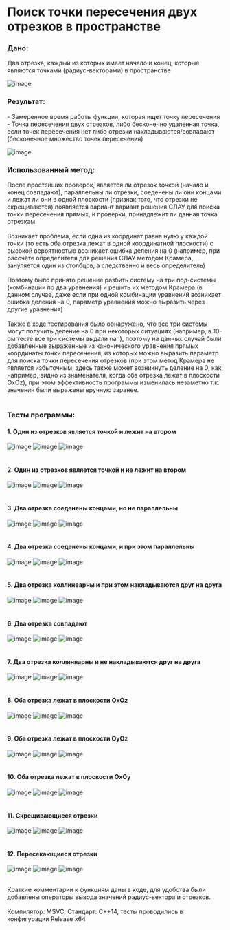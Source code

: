 <h1>Поиск точки пересечения двух отрезков в пространстве</h1>

<h3>Дано:</h3>
Два отрезка, каждый из которых имеет начало и конец, которые являются точками (радиус-векторами) в пространстве

![image](https://github.com/eternalowo/segments_intersection/assets/98911288/9211b198-fdda-4635-8933-a0af74846186)

<h3>Результат:</h3>
 - Замеренное время работы функции, которая ищет точку пересечения
<br>
 - Точка пересечения двух отрезков, либо бесконечно удаленная точка, если точек пересечения нет либо отрезки накладываются/совпадают (бесконечное множество точек пересечения)
 
![image](https://github.com/eternalowo/segments_intersection/assets/98911288/a7d44921-766b-49a9-b054-a2e648a98fd3)

<h3>Использованный метод:</h3>
После простейших проверок, является ли отрезок точкой (начало и конец совпадают), параллельны ли отрезки, соеденены ли они концами и лежат ли они в одной плоскости (признак того, что отрезки не скрещиваются)
появляется вариант вариант решения СЛАУ для поиска точки пересечения прямых, и проверки, принадлежит ли данная точка отрезкам.
<br>
<br>
Возникает проблема, если одна из координат равна нулю у каждой точки (то есть оба отрезка лежат в одной координатной плоскости) с высокой вероятностью возникает ошибка деления на 0
(например, при рассчёте определителя для решения СЛАУ методом Крамера, зануляется один из столбцов, а следственно и весь определитель)
<br>
<br>
Поэтому было принято решение разбить систему на три под-системы (комбинации по два уравнения) и решить их методом Крамера (в данном случае, даже если при одной комбинации уравнений возникает ошибка деления на 0, параметр уравнения можно выразить через другие уравнения)
<br>
<br>
Также в ходе тестирования было обнаружено, что все три системы могут получить деление на 0 при некоторых ситуациях (например, в 10-ом тесте все три системы выдали nan),
поэтому на данных случай были добавленные выраженные из канонического уравнения прямых координаты точки пересечения, из которых можно выразить параметр для поиска точки пересечения отрезков (при этом метод Крамера не является избыточным,
здесь также может возникнуть деление на 0, как, например, видно из знаменателя, когда оба отрезка лежат в плоскости OxOz), при этом эффективность программы изменилась незаметно т.к. значения были выражены вручную заранее.
<br>
<br>
<h3>Тесты программы:</h3>
<h4>1. Один из отрезков является точкой и лежит на втором</h4>

![image](https://github.com/eternalowo/segments_intersection/assets/98911288/5d472470-37a0-4c35-bf55-86ea746e9e8a)
![image](https://github.com/eternalowo/segments_intersection/assets/98911288/5bececb6-db46-449c-aeef-7163b831ab17)
![image](https://github.com/eternalowo/segments_intersection/assets/98911288/fbf9aaea-9166-42f8-aa7f-79ea3eea1a8f)
<br>
<br>
<h4>2. Один из отрезков является точкой и не лежит на втором</h4>

![image](https://github.com/eternalowo/segments_intersection/assets/98911288/2cac9a64-ad2e-4a83-ad7b-780af70af870)
![image](https://github.com/eternalowo/segments_intersection/assets/98911288/daef096e-9c28-42a6-82e3-d73fde7fe8f3)
![image](https://github.com/eternalowo/segments_intersection/assets/98911288/23350a70-7ba4-4b8f-bbfb-80cac6279007)
<br>
<br>
<h4>3. Два отрезка соеденены концами, но не параллельны</h4>

![image](https://github.com/eternalowo/segments_intersection/assets/98911288/d3909f9a-5709-4356-9c8e-1555f5aa02a9)
![image](https://github.com/eternalowo/segments_intersection/assets/98911288/706b9df5-6070-4f36-8dec-e1e6d2eea3ec)
![image](https://github.com/eternalowo/segments_intersection/assets/98911288/202cc277-957c-46d1-827e-310ffab887fa)
<br>
<br>
<h4>4. Два отрезка соеденены концами, и при этом параллельны</h4>

![image](https://github.com/eternalowo/segments_intersection/assets/98911288/1549a01d-456a-4895-88f1-0d05f2cd63e2)
![image](https://github.com/eternalowo/segments_intersection/assets/98911288/ede9d182-944b-4d3d-ad7c-2af08331412f)
![image](https://github.com/eternalowo/segments_intersection/assets/98911288/245e81e7-eca9-4216-8913-5cd475185c76)
<br>
<br>
<h4>5. Два отрезка коллинеарны и при этом накладываются друг на друга</h4>

![image](https://github.com/eternalowo/segments_intersection/assets/98911288/ecbfb99d-3796-46a8-a1f1-a9dd58873076)
![image](https://github.com/eternalowo/segments_intersection/assets/98911288/3a95f7f8-4819-4795-bf83-239c64aa04eb)
![image](https://github.com/eternalowo/segments_intersection/assets/98911288/868c3238-d30d-42c9-b1a7-77eeaecaa84e)
<br>
<br>
<h4>6. Два отрезка совпадают</h4>

![image](https://github.com/eternalowo/segments_intersection/assets/98911288/5096502e-26ce-4782-97bd-a84f36f6bd88)
![image](https://github.com/eternalowo/segments_intersection/assets/98911288/196f97f6-5f13-4a2e-a8d8-24c1bd3215a8)
![image](https://github.com/eternalowo/segments_intersection/assets/98911288/0f649399-dc9b-4f86-9e01-c96117f95a79)
<br>
<br>
<h4>7. Два отрезка коллиняарны и не накладываются друг на друга</h4>

![image](https://github.com/eternalowo/segments_intersection/assets/98911288/90a9fad6-c48f-4920-8575-6c90aca4ce74)
![image](https://github.com/eternalowo/segments_intersection/assets/98911288/9471595f-7dfa-416f-a87e-e030dd198559)
![image](https://github.com/eternalowo/segments_intersection/assets/98911288/35955e19-01d3-4efd-8b96-13edf8d2d3d6)
<br>
<br>
<h4>8. Оба отрезка лежат в плоскости OxOz</h4>

![image](https://github.com/eternalowo/segments_intersection/assets/98911288/7a978bd5-5ddb-4a8d-b831-f010299dd9e2)
![image](https://github.com/eternalowo/segments_intersection/assets/98911288/8e1c1b99-c71c-47cc-a787-bebca1b13dbc)
![image](https://github.com/eternalowo/segments_intersection/assets/98911288/fa2eb92f-2b9e-40f3-b92b-6e53c401e48e)
<br>
<br>
<h4>9. Оба отрезка лежат в плоскости OyOz</h4>

![image](https://github.com/eternalowo/segments_intersection/assets/98911288/46e7da1b-997d-451d-8812-de17b81ab4f1)
![image](https://github.com/eternalowo/segments_intersection/assets/98911288/ead350d9-a904-44ba-a73f-4f7e6f628bfb)
![image](https://github.com/eternalowo/segments_intersection/assets/98911288/28d3ba3e-66b0-4dd1-ab85-1c4bcc0f07a4)
<br>
<br>
<h4>10. Оба отрезка лежат в плоскости OxOy</h4>

![image](https://github.com/eternalowo/segments_intersection/assets/98911288/9ae21dae-8479-41dd-902a-9a2d53f8fa31)
![image](https://github.com/eternalowo/segments_intersection/assets/98911288/fdb0f931-8a5f-4fa3-8283-ef99950d4b69)
![image](https://github.com/eternalowo/segments_intersection/assets/98911288/53220922-7697-4243-90ac-f11eba826ed1)
<br>
<br>
<h4>11. Скрещивающиеся отрезки</h4>

![image](https://github.com/eternalowo/segments_intersection/assets/98911288/2785d4e0-cf4e-477d-95d8-8c19bfa5fc7e)
![image](https://github.com/eternalowo/segments_intersection/assets/98911288/71f6490e-c9ea-471c-99fe-61640e4587a2)
![image](https://github.com/eternalowo/segments_intersection/assets/98911288/75bae6af-3b24-448c-94af-0f1b876bee5a)
<br>
<br>
<h4>12. Пересекающиеся отрезки</h4>

![image](https://github.com/eternalowo/segments_intersection/assets/98911288/6156b3b1-e635-4f05-b526-9fb6534fb3dc)
![image](https://github.com/eternalowo/segments_intersection/assets/98911288/3f1f4b6e-7489-4bc8-8b70-c3a305bc82c4)
![image](https://github.com/eternalowo/segments_intersection/assets/98911288/26073a53-4357-448e-b176-cdce21a06e1e)
<br>
<br>

Краткие комментарии к функциям даны в коде, для удобства были добавлены операторы вывода значений радиус-вектора и отрезков.
<br>
<br>
Компилятор: MSVC, Стандарт: C++14, тесты проводились в конфигурации Release x64
